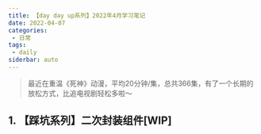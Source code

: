 ```yaml
---
title: 【day day up系列】2022年4月学习笔记
date: 2022-04-07
categories:
 - 日常
tags:
 - daily
siderbar: auto
---
```


> 最近在重温《死神》动漫，平均20分钟/集，总共366集，有了一个长期的放松方式，比追电视剧轻松多啦～

## 1. 【踩坑系列】二次封装组件[WIP]